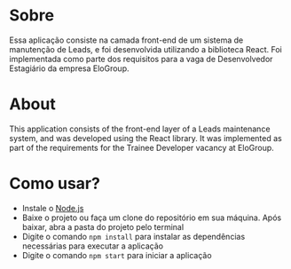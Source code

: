# Sobre
Essa aplicação consiste na camada front-end de um sistema de manutenção de Leads, e foi desenvolvida utilizando a biblioteca React. Foi implementada como parte dos requisitos para a vaga de Desenvolvedor Estagiário da empresa EloGroup.
# About
This application consists of the front-end layer of a Leads maintenance system, and was developed using the React library. It was implemented as part of the requirements for the Trainee Developer vacancy at EloGroup.
# Como usar?
* Instale o [Node.js](https://nodejs.org/en/)
* Baixe o projeto ou faça um clone do repositório em sua máquina. Após baixar, abra a pasta do projeto pelo terminal
* Digite o comando `npm install` para instalar as dependências necessárias para executar a aplicação
* Digite o comando `npm start` para iniciar a aplicação
